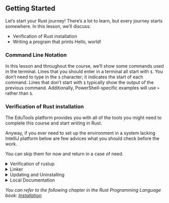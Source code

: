 ## Getting Started

Let’s start your Rust journey! There’s a lot to learn, but every journey starts somewhere. In this lesson, we’ll discuss:

* Verification of Rust installation
* Writing a program that prints Hello, world!

### Command Line Notation

In this lesson and throughout the course, we’ll show some commands used in the terminal. Lines that you should enter in a terminal all start with `$`. You don’t need to type in the `$` character; it indicates the start of each command. Lines that don’t start with `$` typically show the output of the previous command. Additionally, PowerShell-specific examples will use `>` rather than `$`.
     
### Verification of Rust installation

The EduTools platform provides you with all of the tools you might need to complete this course and start writing in Rust.

Anyway, if you ever need to set up the environment in a system lacking IntelliJ platform below are few advices what you should check before the work.

You can skip them for now and return in a case of need.

<details><summary>Verification of rustup</summary>

Check if the `rustup` has been installed.

If you’re using Linux or macOS, open a terminal by going to **View | Tool Windows | Terminal** or pressing **⌥ F12** or **Alt F12** and enter the following command:

```text
$ rustc --version
```
You should see the version number, commit hash, and commit date for the latest stable version that has been released in the following format:
```text

rustc x.y.z (abcabcabc yyyy-mm-dd)
```

If you see this information, you have installed Rust successfully! If you don’t see this information and you’re on Windows, check that Rust is in your `%PATH%` system variable.
</details>

<details><summary>Linker</summary>

Additionally, you’ll need a linker of some kind. It’s likely one is already installed, but when you try to compile a Rust program and get errors indicating that a linker could not execute, that means a linker isn’t installed on your system and you’ll need to install one manually. C compilers usually come with the correct linker. Check your platform’s documentation for how to install a C compiler. Also, some common Rust packages depend on C code and will need a C compiler. Therefore, it might be worth installing one now.

For Windows you’ll also need the C++ build tools for Visual Studio 2013 or later. The easiest way to acquire the build tools is to install [Build Tools for Visual Studio 2017](https://www.visualstudio.com/downloads/#build-tools-for-visual-studio-2017). The tools are in the Other Tools and Frameworks section.
</details>

<details><summary>Updating and Uninstalling</summary>

After you’ve installed Rust via `rustup`, updating to the latest version is easy. From your shell, run the following update script:

```text
$ rustup update
```

To uninstall Rust and 'rustup', run the following uninstall script from your shell:

```text
$ rustup self uninstall
```
</details>
<details><summary>Local Documentation</summary>

The installer also includes a copy of the documentation locally, so you can read it offline. Run `rustup doc` to open the local documentation in your browser.

Any time a type or function is provided by the standard library and you’re not sure what it does or how to use it, use the application programming interface (API) documentation to find out!
</details>

_You can refer to the following chapter in the Rust Programming Language book: [Installation](https://doc.rust-lang.org/stable/book/ch01-01-installation.html)_
